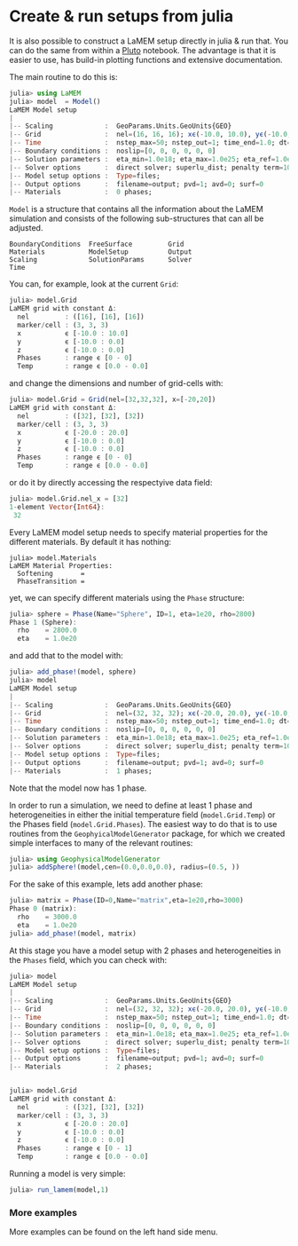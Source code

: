 # Create & run setups from julia

It is also possible to construct a LaMEM setup directly in julia & run that. You can do the same from within a [Pluto](https://plutojl.org) notebook. The advantage is that it is easier to use, has build-in plotting functions and extensive documentation. 

The main routine to do this is: 

```julia
julia> using LaMEM
julia> model  = Model()
LaMEM Model setup
|
|-- Scaling             :  GeoParams.Units.GeoUnits{GEO}
|-- Grid                :  nel=(16, 16, 16); xϵ(-10.0, 10.0), yϵ(-10.0, 0.0), zϵ(-10.0, 0.0) 
|-- Time                :  nstep_max=50; nstep_out=1; time_end=1.0; dt=0.05
|-- Boundary conditions :  noslip=[0, 0, 0, 0, 0, 0]
|-- Solution parameters :  eta_min=1.0e18; eta_max=1.0e25; eta_ref=1.0e20; act_temp_diff=0
|-- Solver options      :  direct solver; superlu_dist; penalty term=10000.0
|-- Model setup options :  Type=files; 
|-- Output options      :  filename=output; pvd=1; avd=0; surf=0
|-- Materials           :  0 phases;
```

`Model` is a structure that contains all the information about the LaMEM simulation and consists of the following sub-structures that can all be adjusted.
```
BoundaryConditions  FreeSurface         Grid                
Materials           ModelSetup          Output              
Scaling             SolutionParams      Solver              
Time
```

You can, for example, look at the current `Grid`:
```julia
julia> model.Grid
LaMEM grid with constant Δ: 
  nel         : ([16], [16], [16])
  marker/cell : (3, 3, 3)
  x           ϵ [-10.0 : 10.0]
  y           ϵ [-10.0 : 0.0]
  z           ϵ [-10.0 : 0.0]
  Phases      : range ϵ [0 - 0]
  Temp        : range ϵ [0.0 - 0.0]
```
and change the dimensions and number of grid-cells with:
```julia
julia> model.Grid = Grid(nel=[32,32,32], x=[-20,20])
LaMEM grid with constant Δ: 
  nel         : ([32], [32], [32])
  marker/cell : (3, 3, 3)
  x           ϵ [-20.0 : 20.0]
  y           ϵ [-10.0 : 0.0]
  z           ϵ [-10.0 : 0.0]
  Phases      : range ϵ [0 - 0]
  Temp        : range ϵ [0.0 - 0.0]
```
or do it by directly accessing the respectyive data field:
```julia
julia> model.Grid.nel_x = [32]
1-element Vector{Int64}:
 32
```

Every LaMEM model setup needs to specify material properties for the different materials. By default it has nothing:
```
julia> model.Materials
LaMEM Material Properties: 
  Softening       = 
  PhaseTransition =
```

yet, we can specify different materials using the `Phase` structure:
```julia
julia> sphere = Phase(Name="Sphere", ID=1, eta=1e20, rho=2800)
Phase 1 (Sphere): 
  rho    = 2800.0 
  eta    = 1.0e20 
```
and add that to the model with:
```julia
julia> add_phase!(model, sphere)
julia> model
LaMEM Model setup
|
|-- Scaling             :  GeoParams.Units.GeoUnits{GEO}
|-- Grid                :  nel=(32, 32, 32); xϵ(-20.0, 20.0), yϵ(-10.0, 0.0), zϵ(-10.0, 0.0) 
|-- Time                :  nstep_max=50; nstep_out=1; time_end=1.0; dt=0.05
|-- Boundary conditions :  noslip=[0, 0, 0, 0, 0, 0]
|-- Solution parameters :  eta_min=1.0e18; eta_max=1.0e25; eta_ref=1.0e20; act_temp_diff=0
|-- Solver options      :  direct solver; superlu_dist; penalty term=10000.0
|-- Model setup options :  Type=files; 
|-- Output options      :  filename=output; pvd=1; avd=0; surf=0
|-- Materials           :  1 phases; 
```
Note that the model now has 1 phase.

In order to run a simulation, we need to define at least 1 phase and heterogeneities in either the initial temperature field (`model.Grid.Temp`) or the Phases field (`model.Grid.Phases`).
The easiest way to do that is to use routines from the `GeophyicalModelGenerator` package, for which we created simple interfaces to many of the relevant routines:
```julia
julia> using GeophysicalModelGenerator
julia> addSphere!(model,cen=(0.0,0.0,0.0), radius=(0.5, ))
```

For the sake of this example, lets add another phase:
```julia
julia> matrix = Phase(ID=0,Name="matrix",eta=1e20,rho=3000)
Phase 0 (matrix): 
  rho    = 3000.0 
  eta    = 1.0e20 
julia> add_phase!(model, matrix)
```

At this stage you have a model setup with 2 phases and heterogeneities in the `Phases` field, which you can check with:
```julia 
julia> model
LaMEM Model setup
|
|-- Scaling             :  GeoParams.Units.GeoUnits{GEO}
|-- Grid                :  nel=(32, 32, 32); xϵ(-20.0, 20.0), yϵ(-10.0, 0.0), zϵ(-10.0, 0.0) 
|-- Time                :  nstep_max=50; nstep_out=1; time_end=1.0; dt=0.05
|-- Boundary conditions :  noslip=[0, 0, 0, 0, 0, 0]
|-- Solution parameters :  eta_min=1.0e18; eta_max=1.0e25; eta_ref=1.0e20; act_temp_diff=0
|-- Solver options      :  direct solver; superlu_dist; penalty term=10000.0
|-- Model setup options :  Type=files; 
|-- Output options      :  filename=output; pvd=1; avd=0; surf=0
|-- Materials           :  2 phases; 


julia> model.Grid
LaMEM grid with constant Δ: 
  nel         : ([32], [32], [32])
  marker/cell : (3, 3, 3)
  x           ϵ [-20.0 : 20.0]
  y           ϵ [-10.0 : 0.0]
  z           ϵ [-10.0 : 0.0]
  Phases      : range ϵ [0 - 1]
  Temp        : range ϵ [0.0 - 0.0]
```

Running a model is very simple:
```julia
julia> run_lamem(model,1)
```

### More examples
More examples can be found on the left hand side menu.
